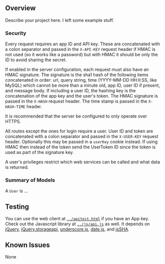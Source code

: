 ## Overview

Describe your project here.  I left some example stuff.

### Security

Every request requires an app ID and API key.  These are concatenated with a colon 
separator and passed in the `X-API-KEY` request header if HMAC is not used (so it works 
like a password) but with HMAC it should be only the ID to avoid sharing the secret.

If enabled in the server configuration, each request must also have an HMAC signature. The
signature is the sha1 hash of the following items concatenated in order: url, query 
string, time (YYYY-MM-DD HH:II:SS, like MySQL) which cannot be more than a minute old, app
ID, user ID if present, and message body.  If including a user ID, the hashing key is the 
concatenation of the app key and the user's token. The HMAC signature is passed in 
the `X-HASH` request header. The time stamp is passed in the `X-HASH-TIME` header.

It is recommended that the server be configured to only operate over HTTPS.

All routes except the ones for login require a user. User ID and token are concatenated 
with a colon separator and passed in the `X-USER-KEY` request header. Optionally this may
be passed in a `userKey` cookie instead.  If using HMAC then instead of the token send the
UserToken ID since the token is used as part of the signature key.

A user's privileges restrict which web services can be called and what data is returned.


### Summary of Models

A `User` is ...


## Testing

You can use the web client at [`../apitest.html`](../apitest.html) if you have an App key. Check out the
Javascript library at [`../js/api.js`](../js/api.js) as well. It depends on 
[jQuery](http://www.jquery.com),
[jQuery.storageapi](https://github.com/julien-maurel/jQuery-Storage-API),
[underscore.js](http://underscorejs.org),
[date.js](http://www.datejs.com/), and
[jsSHA](http://caligatio.github.io/jsSHA/).


## Known Issues

None
